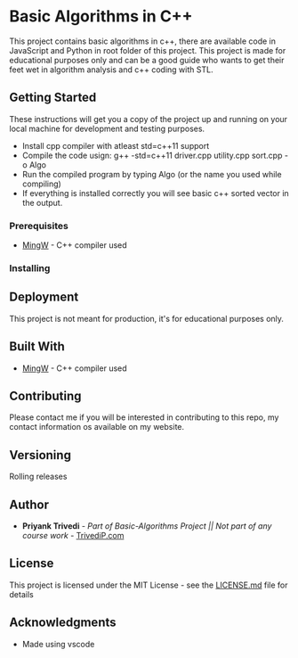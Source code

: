 # Basic Algorithms in C++

This project contains basic algorithms in c++, there are available code in JavaScript and Python in root folder of this project. This project is made for educational purposes only and can be a good guide who wants to get their feet wet in algorithm analysis and c++ coding with STL.

## Getting Started

These instructions will get you a copy of the project up and running on your local machine for development and testing purposes. 
* Install cpp compiler with atleast std=c++11 support
* Compile the code usign: g++ -std=c++11 driver.cpp utility.cpp sort.cpp -o Algo
* Run the compiled program by typing Algo (or the name you used while compiling)
* If everything is installed correctly you will see basic c++ sorted vector in the output.

### Prerequisites

* [MingW](http://www.mingw.org/) - C++ compiler used


### Installing

## Deployment

This project is not meant for production, it's for educational purposes only.

## Built With

* [MingW](http://www.mingw.org/) - C++ compiler used

## Contributing

Please contact me if you will be interested in contributing to this repo, my contact information os available on my website.

## Versioning

Rolling releases

## Author

* **Priyank Trivedi** - *Part of Basic-Algorithms Project || Not part of any course work* - [TrivediP.com](https://trivedip.com)



## License

This project is licensed under the MIT License - see the [LICENSE.md](LICENSE.md) file for details

## Acknowledgments

* Made using vscode

